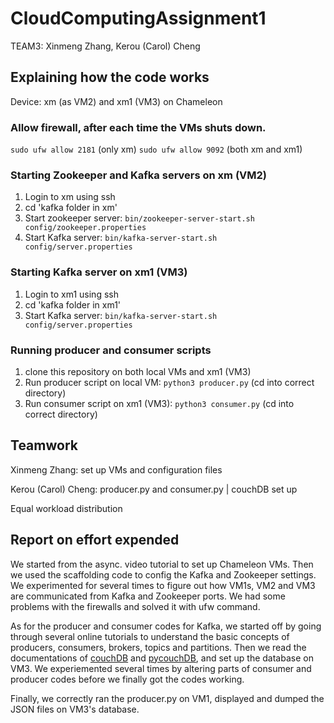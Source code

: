 # CloudComputingAssignment1
TEAM3: Xinmeng Zhang, Kerou (Carol) Cheng

## Explaining how the code works

Device: xm (as VM2) and xm1 (VM3) on Chameleon

### Allow firewall, after each time the VMs shuts down.
`sudo ufw allow 2181`    (only xm)
`sudo ufw allow 9092`   (both xm and xm1)

### Starting Zookeeper and Kafka servers on xm (VM2)
1. Login to xm using ssh
2. cd 'kafka folder in xm'
3. Start zookeeper server: `bin/zookeeper-server-start.sh config/zookeeper.properties`
4. Start Kafka server: `bin/kafka-server-start.sh config/server.properties`

### Starting Kafka server on xm1 (VM3)
1. Login to xm1 using ssh
2. cd 'kafka folder in xm1'
3. Start Kafka server: `bin/kafka-server-start.sh config/server.properties`

### Running producer and consumer scripts
1. clone this repository on both local VMs and xm1 (VM3)
2. Run producer script on local VM: `python3 producer.py` (cd into correct directory)
2. Run consumer script on xm1 (VM3): `python3 consumer.py` (cd into correct directory)

## Teamwork
Xinmeng Zhang: set up VMs and configuration files

Kerou (Carol) Cheng: producer.py and consumer.py | couchDB set up

Equal workload distribution

## Report on effort expended
We started from the async. video tutorial to set up Chameleon VMs. Then we used the scaffolding code to config the Kafka and Zookeeper settings. We experimented for several times to figure out how VM1s, VM2 and VM3 are communicated from Kafka and Zookeeper ports. We had some problems with the firewalls and solved it with ufw command. 

As for the producer and consumer codes for Kafka, we started off by going through several online tutorials to understand the basic concepts of producers, consumers, brokers, topics and partitions. Then we read the documentations of [couchDB](https://docs.couchdb.org/) and [pycouchDB](https://couchdb-python.readthedocs.io/en/latest/), and set up the database on VM3. We experiemented several times by altering parts of consumer and producer codes before we finally got the codes working. 

Finally, we correctly ran the producer.py on VM1, displayed and dumped the JSON files on VM3's database. 
